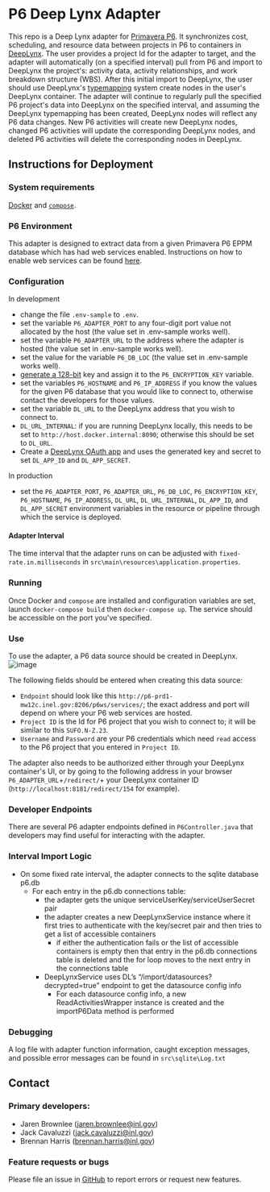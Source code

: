 # P6 Deep Lynx Adapter

This repo is a Deep Lynx adapter for [Primavera P6](https://www.oracle.com/industries/construction-engineering/primavera-p6/). It synchronizes cost, scheduling, and resource data between projects in P6 to containers in [DeepLynx](https://github.com/idaholab/Deep-Lynx/wiki). The user provides a project Id for the adapter to target, and the adapter will automatically (on a specified interval) pull from P6 and import to DeepLynx the project's: activity data, activity relationships, and work breakdown structure (WBS). After this initial import to DeepLynx, the user should use DeepLynx's [typemapping](https://github.com/idaholab/Deep-Lynx/wiki/Type-Mapping) system create nodes in the user's DeepLynx container. The adapter will continue to regularly pull the specified P6 project's data into DeepLynx on the specified interval, and assuming the DeepLynx typemapping has been created, DeepLynx nodes will reflect any P6 data changes. New P6 activities will create new DeepLynx nodes, changed P6 activities will update the corresponding DeepLynx nodes, and deleted P6 activities will delete the corresponding nodes in DeepLynx.

## Instructions for Deployment
### System requirements
[Docker](https://docs.docker.com/get-docker/) and [`compose`](https://docs.docker.com/compose/).

### P6 Environment
This adapter is designed to extract data from a given Primavera P6 EPPM database which has had web services enabled. Instructions on how to enable web services can be found [here](https://docs.oracle.com/cd/F37125_01/English/Integration_Documentation/p6_eppm_web_services_programming/helpmain.htm?toc.htm?34309.htm).

### Configuration
In development
- change the file `.env-sample` to `.env`.
- set the variable `P6_ADAPTER_PORT` to any four-digit port value not allocated by the host (the value set in .env-sample works well).
- set the variable `P6_ADAPTER_URL` to the address where the adapter is hosted (the value set in .env-sample works well).
- set the value for the variable `P6_DB_LOC` (the value set in .env-sample works well).
- [generate a 128-bit](https://www.ibm.com/docs/en/imdm/12.0?topic=encryption-generating-aes-keys-password) key and assign it to the `P6_ENCRYPTION_KEY` variable.
- set the variables `P6_HOSTNAME` and `P6_IP_ADDRESS` if you know the values for the given P6 database that you would like to connect to, otherwise contact the developers for those values.
- set the variable `DL_URL` to the DeepLynx address that you wish to connect to.
- `DL_URL_INTERNAL`: if you are running DeepLynx locally, this needs to be set to `http://host.docker.internal:8090`; otherwise this should be set to `DL_URL`.
- Create a [DeepLynx OAuth app](https://github.com/idaholab/Deep-Lynx/wiki/DeepLynx-Enabled-OAuth-Application) and uses the generated key and secret to set `DL_APP_ID` and `DL_APP_SECRET`.


In production
- set the `P6_ADAPTER_PORT`, `P6_ADAPTER_URL`, `P6_DB_LOC`, `P6_ENCRYPTION_KEY`, `P6_HOSTNAME`, `P6_IP_ADDRESS`, `DL_URL`, `DL_URL_INTERNAL`, `DL_APP_ID`, and `DL_APP_SECRET` environment variables in the resource or pipeline through which the service is deployed.

#### Adapter Interval
The time interval that the adapter runs on can be adjusted with `fixed-rate.in.milliseconds` in `src\main\resources\application.properties`.

### Running
Once Docker and `compose` are installed and configuration variables are set, launch `docker-compose build` then `docker-compose up`. The service should be accessible on the port you've specified.

### Use
To use the adapter, a P6 data source should be created in DeepLynx.
![image](https://media.github.inl.gov/user/13/files/702b2d05-8183-4ad7-89ee-abf17550558f)

The following fields should be entered when creating this data source:
- `Endpoint` should look like this `http://p6-prd1-mw12c.inel.gov:8206/p6ws/services/`; the exact address and port will depend on where your P6 web services are hosted.
- `Project ID` is the Id for P6 project that you wish to connect to; it will be similar to this `SUFO.N-Z.23`.
- `Username` and `Password` are your P6 credentials which need `read` access to the P6 project that you entered in `Project ID`.

The adapter also needs to be authorized either through your DeepLynx container's UI, or by going to the following address in your browser `P6_ADAPTER_URL`+`/redirect/`+ your DeepLynx container ID (`http://localhost:8181/redirect/154` for example).

### Developer Endpoints
There are several P6 adapter endpoints defined in `P6Controller.java` that developers may find useful for interacting with the adapter.
    
### Interval Import Logic
- On some fixed rate interval, the adapter connects to the sqlite database p6.db
  - For each entry in the p6.db connections table:
    - the adapter gets the unique serviceUserKey/serviceUserSecret pair
    - the adapter creates a new DeepLynxService instance where it first tries to authenticate with the key/secret pair and then tries to get a list of accessible containers
      - if either the authentication fails or the list of accessible containers is empty then that entry in the p6.db connections table is deleted and the for loop moves to the next entry in the connections table
    - DeepLynxService uses DL’s “/import/datasources?decrypted=true” endpoint to get the datasource config info
      - For each datasource config info, a new ReadActivitiesWrapper instance is created and the importP6Data method is performed

### Debugging
A log file with adapter function information, caught exception messages, and possible error messages can be found in `src\sqlite\Log.txt`


## Contact

### Primary developers:
- Jaren Brownlee (jaren.brownlee@inl.gov)
- Jack Cavaluzzi (jack.cavaluzzi@inl.gov)
- Brennan Harris (brennan.harris@inl.gov)

### Feature requests or bugs
Please file an issue in [GitHub](https://github.inl.gov/Digital-Engineering/p6_deeplynx_adapter/issues) to report errors or request new features.
